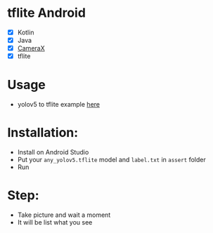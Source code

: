 # tflite Android
- [x] Kotlin
- [x] Java
- [x] [CameraX](https://developer.android.com/training/camerax)
- [x] tflite

# Usage
- yolov5 to tflite example [here](https://github.com/zldrobit/yolov5)

# Installation:
- Install on Android Studio
- Put your `any_yolov5.tflite` model and `label.txt` in `assert` folder 
- Run

# Step:
- Take picture and wait a moment  
- It will be list what you see
